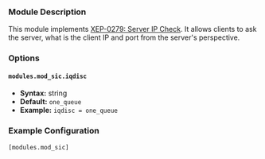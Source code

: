 ### Module Description
This module implements [XEP-0279: Server IP Check](http://xmpp.org/extensions/xep-0279.html). It allows clients to ask the server, what is the client IP and port from the server's perspective.

### Options

#### `modules.mod_sic.iqdisc`
* **Syntax:** string
* **Default:** `one_queue`
* **Example:** `iqdisc = one_queue`

### Example Configuration

```
[modules.mod_sic]
```
